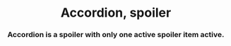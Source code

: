 <h1 align="center">Accordion, spoiler</h1>

<h3 align="center">Accordion is a spoiler with only one active spoiler item active.</h3>